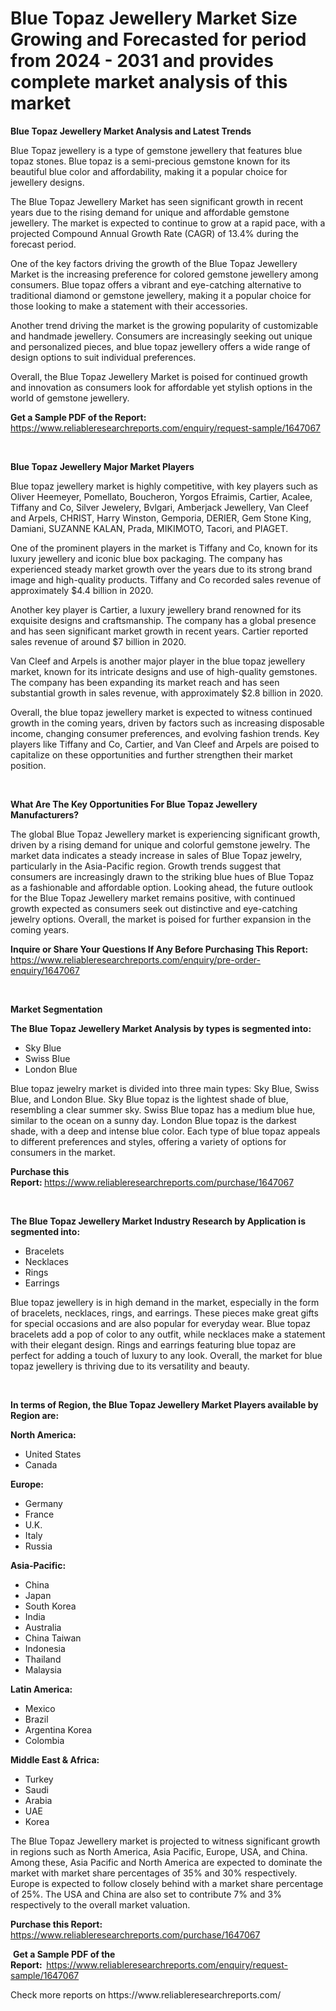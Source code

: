 <p><h1>Blue Topaz Jewellery Market Size Growing and Forecasted for period from 2024 - 2031 and provides complete market analysis of this market</h1></p><p><strong>Blue Topaz Jewellery Market Analysis and Latest Trends</strong></p>
<p><p>Blue Topaz jewellery is a type of gemstone jewellery that features blue topaz stones. Blue topaz is a semi-precious gemstone known for its beautiful blue color and affordability, making it a popular choice for jewellery designs.</p><p>The Blue Topaz Jewellery Market has seen significant growth in recent years due to the rising demand for unique and affordable gemstone jewellery. The market is expected to continue to grow at a rapid pace, with a projected Compound Annual Growth Rate (CAGR) of 13.4% during the forecast period.</p><p>One of the key factors driving the growth of the Blue Topaz Jewellery Market is the increasing preference for colored gemstone jewellery among consumers. Blue topaz offers a vibrant and eye-catching alternative to traditional diamond or gemstone jewellery, making it a popular choice for those looking to make a statement with their accessories.</p><p>Another trend driving the market is the growing popularity of customizable and handmade jewellery. Consumers are increasingly seeking out unique and personalized pieces, and blue topaz jewellery offers a wide range of design options to suit individual preferences.</p><p>Overall, the Blue Topaz Jewellery Market is poised for continued growth and innovation as consumers look for affordable yet stylish options in the world of gemstone jewellery.</p></p>
<p><strong>Get a Sample PDF of the Report:&nbsp;</strong> <a href="https://www.reliableresearchreports.com/enquiry/request-sample/1647067">https://www.reliableresearchreports.com/enquiry/request-sample/1647067</a></p>
<p>&nbsp;</p>
<p><strong>Blue Topaz Jewellery Major Market Players</strong></p>
<p><p>Blue topaz jewellery market is highly competitive, with key players such as Oliver Heemeyer, Pomellato, Boucheron, Yorgos Efraimis, Cartier, Acalee, Tiffany and Co, Silver Jewelery, Bvlgari, Amberjack Jewellery, Van Cleef and Arpels, CHRIST, Harry Winston, Gemporia, DERIER, Gem Stone King, Damiani, SUZANNE KALAN, Prada, MIKIMOTO, Tacori, and PIAGET.</p><p>One of the prominent players in the market is Tiffany and Co, known for its luxury jewellery and iconic blue box packaging. The company has experienced steady market growth over the years due to its strong brand image and high-quality products. Tiffany and Co recorded sales revenue of approximately $4.4 billion in 2020.</p><p>Another key player is Cartier, a luxury jewellery brand renowned for its exquisite designs and craftsmanship. The company has a global presence and has seen significant market growth in recent years. Cartier reported sales revenue of around $7 billion in 2020.</p><p>Van Cleef and Arpels is another major player in the blue topaz jewellery market, known for its intricate designs and use of high-quality gemstones. The company has been expanding its market reach and has seen substantial growth in sales revenue, with approximately $2.8 billion in 2020.</p><p>Overall, the blue topaz jewellery market is expected to witness continued growth in the coming years, driven by factors such as increasing disposable income, changing consumer preferences, and evolving fashion trends. Key players like Tiffany and Co, Cartier, and Van Cleef and Arpels are poised to capitalize on these opportunities and further strengthen their market position.</p></p>
<p>&nbsp;</p>
<p><strong>What Are The Key Opportunities For Blue Topaz Jewellery Manufacturers?</strong></p>
<p><p>The global Blue Topaz Jewellery market is experiencing significant growth, driven by a rising demand for unique and colorful gemstone jewelry. The market data indicates a steady increase in sales of Blue Topaz jewelry, particularly in the Asia-Pacific region. Growth trends suggest that consumers are increasingly drawn to the striking blue hues of Blue Topaz as a fashionable and affordable option. Looking ahead, the future outlook for the Blue Topaz Jewellery market remains positive, with continued growth expected as consumers seek out distinctive and eye-catching jewelry options. Overall, the market is poised for further expansion in the coming years.</p></p>
<p><strong>Inquire or Share Your Questions If Any Before Purchasing This Report:</strong> <a href="https://www.reliableresearchreports.com/enquiry/pre-order-enquiry/1647067">https://www.reliableresearchreports.com/enquiry/pre-order-enquiry/1647067</a></p>
<p>&nbsp;</p>
<p><strong>Market Segmentation</strong></p>
<p><strong>The Blue Topaz Jewellery Market Analysis by types is segmented into:</strong></p>
<p><ul><li>Sky Blue</li><li>Swiss Blue</li><li>London Blue</li></ul></p>
<p><p>Blue topaz jewelry market is divided into three main types: Sky Blue, Swiss Blue, and London Blue. Sky Blue topaz is the lightest shade of blue, resembling a clear summer sky. Swiss Blue topaz has a medium blue hue, similar to the ocean on a sunny day. London Blue topaz is the darkest shade, with a deep and intense blue color. Each type of blue topaz appeals to different preferences and styles, offering a variety of options for consumers in the market.</p></p>
<p><strong>Purchase this Report:&nbsp;</strong><a href="https://www.reliableresearchreports.com/purchase/1647067">https://www.reliableresearchreports.com/purchase/1647067</a></p>
<p>&nbsp;</p>
<p><strong>The Blue Topaz Jewellery Market Industry Research by Application is segmented into:</strong></p>
<p><ul><li>Bracelets</li><li>Necklaces</li><li>Rings</li><li>Earrings</li></ul></p>
<p><p>Blue topaz jewellery is in high demand in the market, especially in the form of bracelets, necklaces, rings, and earrings. These pieces make great gifts for special occasions and are also popular for everyday wear. Blue topaz bracelets add a pop of color to any outfit, while necklaces make a statement with their elegant design. Rings and earrings featuring blue topaz are perfect for adding a touch of luxury to any look. Overall, the market for blue topaz jewellery is thriving due to its versatility and beauty.</p></p>
<p>&nbsp;</p>
<p><strong>In terms of Region, the Blue Topaz Jewellery Market Players available by Region are:</strong></p>
<p>
    <p> <strong> North America: </strong>
        <ul>
            <li>United States</li>
            <li>Canada</li>
        </ul>
        </p> 
    <p> <strong> Europe: </strong>
        <ul>
            <li>Germany</li>
            <li>France</li>
            <li>U.K.</li>
            <li>Italy</li>
            <li>Russia</li>
        </ul>
        </p> 
    <p> <strong> Asia-Pacific: </strong>
        <ul>
            <li>China</li>
            <li>Japan</li>
            <li>South Korea</li>
            <li>India</li>
            <li>Australia</li>
            <li>China Taiwan</li>
            <li>Indonesia</li>
            <li>Thailand</li>
            <li>Malaysia</li>
        </ul>
        </p> 
    <p> <strong> Latin America: </strong>
        <ul>
            <li>Mexico</li>
            <li>Brazil</li>
            <li>Argentina Korea</li>
            <li>Colombia</li>
        </ul>
        </p> 
    <p> <strong> Middle East & Africa: </strong>
        <ul>
            <li>Turkey</li>
            <li>Saudi</li>
            <li>Arabia</li>
            <li>UAE</li>
            <li>Korea</li>
        </ul>
    </p>
    </p>
<p><p>The Blue Topaz Jewellery market is projected to witness significant growth in regions such as North America, Asia Pacific, Europe, USA, and China. Among these, Asia Pacific and North America are expected to dominate the market with market share percentages of 35% and 30% respectively. Europe is expected to follow closely behind with a market share percentage of 25%. The USA and China are also set to contribute 7% and 3% respectively to the overall market valuation.</p></p>
<p><strong>Purchase this Report: </strong><a href="https://www.reliableresearchreports.com/purchase/1647067">https://www.reliableresearchreports.com/purchase/1647067</a></p>
<p>&nbsp;<strong>Get a Sample PDF of the Report:&nbsp;&nbsp;</strong><a href="https://www.reliableresearchreports.com/enquiry/request-sample/1647067">https://www.reliableresearchreports.com/enquiry/request-sample/1647067</a></p>
<p><strong></strong></p>
<p>Check more reports on https://www.reliableresearchreports.com/</p>